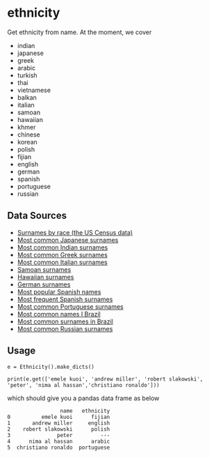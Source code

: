 # ethnicity
Get ethnicity from name.  At the moment, we cover 
* indian 
* japanese 
* greek 
* arabic
* turkish
* thai 
* vietnamese 
* balkan 
* italian 
* samoan
* hawaiian 
* khmer 
* chinese 
* korean 
* polish 
* fijian 
* english 
* german 
* spanish 
* portuguese 
* russian

## Data Sources
* [Surnames by race (the US Census data)](https://www.census.gov/topics/population/genealogy/data/2010_surnames.html)  
* [Most common Japanese surnames](https://www.japantimes.co.jp/life/2009/10/11/lifestyle/japans-top-100-most-common-family-names/#.WsR48i9L3BI)
* [Most common Indian surnames](https://www.quora.com/What-are-some-of-the-most-common-Indian-last-names)
* [Most common Greek surnames](https://chartcons.com/common-greek-last-names/)
* [Most common Italian surnames](http://www.italianames.com/italian-last-names.php)
* [Samoan surnames](https://www.quora.com/What-are-some-Samoan-last-names)
* [Hawaiian surnames](https://en.wiktionary.org/wiki/Category:Hawaiian_surnames)
* [German surnames](https://en.wikipedia.org/wiki/List_of_the_most_common_surnames_in_Germany)
* [Most popular Spanish names](http://www.lavanguardia.com/vangdata/20150520/54431756037/los-100-nombres-de-hombre-y-mujer-mas-frecuentes-en-espana.html)
* [Most frequent Spanish surnames](http://www.ine.es/dyngs/INEbase/es/operacion.htm?c=Estadistica_C&cid=1254736177009&menu=resultados&idp=1254734710990)
* [Most common Portuguese surnames](https://pt.wikipedia.org/wiki/Lista_dos_cem_apelidos_mais_frequentes_em_Portugal#cite_note-1)
* [Most common names I Brazil](https://censo2010.ibge.gov.br/nomes/#/ranking)
* [Most common surnames in Brazil](https://nomeschiques.com/apelidos-populares-de-pessoas/)
* [Most common Russian surnames](http://russkg.ru/index.php?option=com_content&view=article&id=4390:-500&catid=84:2012-12-02-23-13-33&Itemid=63)

## Usage
```
e = Ethnicity().make_dicts()

print(e.get(['emele kuoi', 'andrew miller', 'robert slakowski', 'peter', 'nima al hassan','christiano ronaldo']))
```
which should give you a pandas data frame as below
```
                 name   ethnicity
0          emele kuoi      fijian
1       andrew miller     english
2    robert slakowski      polish
3               peter         ---
4      nima al hassan      arabic
5  christiano ronaldo  portuguese
```